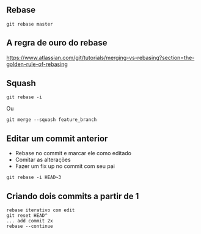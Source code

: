 Rebase
------

```
git rebase master

```

A regra de ouro do rebase
-------------------------

https://www.atlassian.com/git/tutorials/merging-vs-rebasing?section=the-golden-rule-of-rebasing


Squash
------


```
git rebase -i

```
Ou

```
git merge --squash feature_branch

```

Editar um commit anterior
-------------------------

- Rebase no commit e marcar ele como editado
- Comitar as alterações
- Fazer um fix up no commit com seu pai


```
git rebase -i HEAD~3

```

Criando dois commits a partir de 1
----------------------------------

```
rebase iterativo com edit
git reset HEAD^
... add commit 2x
rebase --continue

```
